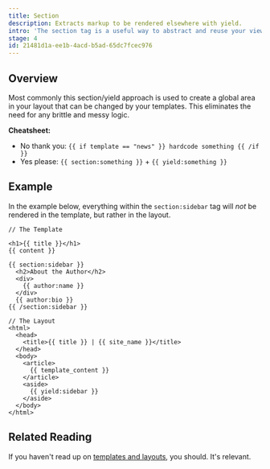 ```yaml
---
title: Section
description: Extracts markup to be rendered elsewhere with yield.
intro: 'The section tag is a useful way to abstract and reuse your views by extracting a section of markup that can then be rendered elsewhere with a [yield tag](/tags/yield).'
stage: 4
id: 21481d1a-ee1b-4acd-b5ad-65dc7fcec976
---
```

## Overview

Most commonly this section/yield approach is used to create a global area in your layout that can be changed by your templates. This eliminates the need for any brittle and messy logic.

**Cheatsheet:**

- <span class="text-red font-bold">No thank you:</span> `{{ if template == "news" }} hardcode something {{ /if }}`
- <span class="text-green font-bold">Yes please:</span> `{{ section:something }}` + `{{ yield:something }}`

## Example

In the example below, everything within the `section:sidebar` tag will _not_ be rendered in the template, but rather in the layout.

```
// The Template

<h1>{{ title }}</h1>
{{ content }}

{{ section:sidebar }}
  <h2>About the Author</h2>
  <div>
    {{ author:name }}
  </div>
  {{ author:bio }}
{{ /section:sidebar }}
```

```
// The Layout
<html>
  <head>
    <title>{{ title }} | {{ site_name }}</title>
  </head>
  <body>
    <article>
      {{ template_content }}
    </article>
    <aside>
      {{ yield:sidebar }}
    </aside>
  </body>
</html>
```

## Related Reading

If you haven't read up on [templates and layouts](/views), you should. It's relevant.


[yield_tag]: /tags/yield
